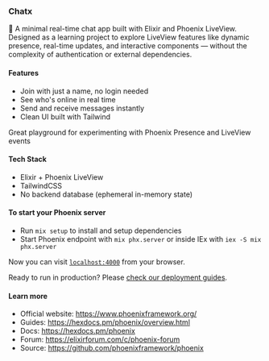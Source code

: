 ### Chatx

💬 A minimal real-time chat app built with Elixir and Phoenix LiveView.
Designed as a learning project to explore LiveView features like dynamic presence, real-time updates, and interactive components — without the complexity of authentication or external dependencies.

#### Features

- Join with just a name, no login needed
- See who's online in real time
- Send and receive messages instantly
- Clean UI built with Tailwind

Great playground for experimenting with Phoenix Presence and LiveView events

#### Tech Stack

- Elixir + Phoenix LiveView
- TailwindCSS
- No backend database (ephemeral in-memory state)

#### To start your Phoenix server

  * Run `mix setup` to install and setup dependencies
  * Start Phoenix endpoint with `mix phx.server` or inside IEx with `iex -S mix phx.server`

Now you can visit [`localhost:4000`](http://localhost:4000) from your browser.

Ready to run in production? Please [check our deployment guides](https://hexdocs.pm/phoenix/deployment.html).

#### Learn more

  * Official website: https://www.phoenixframework.org/
  * Guides: https://hexdocs.pm/phoenix/overview.html
  * Docs: https://hexdocs.pm/phoenix
  * Forum: https://elixirforum.com/c/phoenix-forum
  * Source: https://github.com/phoenixframework/phoenix

